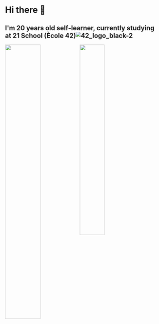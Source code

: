# Hi there 👋  
## I'm 20 years old self-learner, currently studying at 21 School (Ècole 42)![42_logo_black-2](https://user-images.githubusercontent.com/54405163/179396926-d547bf8a-69ee-4650-84e2-84272a29852f.png)



<!--
**koztimesin/koztimesin** is a ✨ _special_ ✨ repository because its `README.md` (this file) appears on your GitHub profile.

Here are some ideas to get you started:

- 🔭 I’m currently working on ...
- 🌱 I’m currently learning ...
- 👯 I’m looking to collaborate on ...
- 🤔 I’m looking for help with ...
- 💬 Ask me about ...
- 📫 How to reach me: ...
- 😄 Pronouns: ...
- ⚡ Fun fact: ...
-->

<img align = "left" width = "48%" src = "https://github-readme-stats.vercel.app/api?username=koztimesin&show_icons=true&theme=tokyonight" />

<img align = "left" width = "40%" src = "https://github-readme-stats.vercel.app/api/top-langs/?username=koztimesin&layout=compact&theme=tokyonight" />
